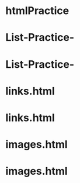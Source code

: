 # htmlPractice
# List-Practice-
# List-Practice-
# links.html
# links.html
# images.html
# images.html

